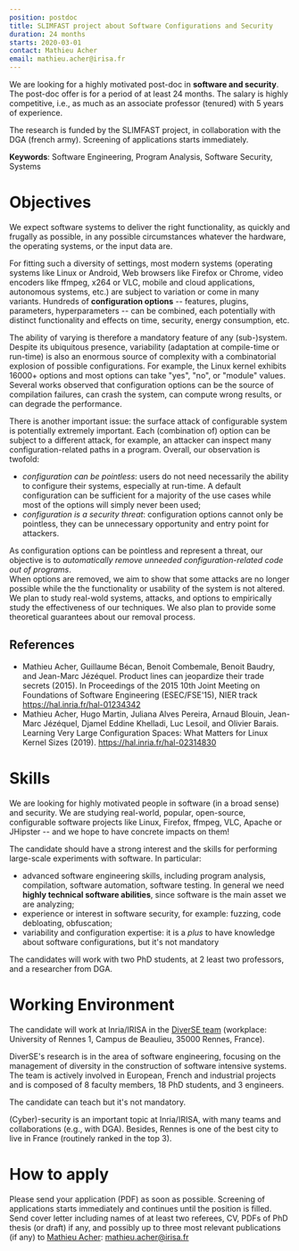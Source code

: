 ```yaml
---
position: postdoc
title: SLIMFAST project about Software Configurations and Security
duration: 24 months
starts: 2020-03-01
contact: Mathieu Acher
email: mathieu.acher@irisa.fr
---
```


We are looking for a highly motivated post-doc in **software and security**.
The post-doc offer is for a period of at least 24 months. 
The salary is highly competitive, i.e., as much as an associate professor (tenured) with 5 years of experience. 

The research is funded by the SLIMFAST project, in collaboration with the DGA (french army). Screening of applications starts immediately. 

**Keywords**: Software Engineering, Program Analysis, Software Security, Systems 

# Objectives

We expect software systems to deliver the right functionality, as quickly and frugally as possible, in any possible circumstances whatever the hardware, the operating systems, or the input data are. 

For fitting such a diversity of settings, most modern systems (operating systems like Linux or Android, Web browsers like Firefox or Chrome, video encoders like ffmpeg, x264 or VLC, mobile and cloud applications, autonomous systems, etc.) are subject to variation or come in many variants. Hundreds of **configuration options** -- features, plugins, parameters, hyperparameters -- can be combined, each potentially with distinct functionality and effects on time, security, energy consumption, etc.

The ability of varying is therefore a mandatory feature of any (sub-)system. 
Despite its ubiquitous presence, variability (adaptation at compile-time or run-time) is also an enormous source of complexity with a combinatorial explosion of possible configurations. For example, the Linux kernel exhibits 16000+ options and most options can take "yes", "no", or "module" values. Several works observed that configuration options can be the source of compilation failures, can crash the system, can compute wrong results, or can degrade the performance. 

There is another important issue: the surface attack of configurable system is potentially extremely important. Each (combination of) option can be subject to a different attack, for example, an attacker can inspect many configuration-related paths in a program. 
Overall, our observation is twofold:

 - *configuration can be pointless*: users do not need necessarily the ability to configure their systems, especially at run-time. A default configuration can be sufficient for a majority of the use cases while most of the options will simply never been used; 
 - *configuration is a security threat*: configuration options cannot only be pointless, they can be unnecessary opportunity and entry point for attackers.

As configuration options can be pointless and represent a threat, our objective is to *automatically remove unneeded configuration-related code out of programs*.   
When options are removed, we aim to show that some attacks are no longer possible while the the functionality or usability of the system is not altered. We plan to study real-wold systems, attacks, and options to empirically study the effectiveness of our techniques. 
We also plan to provide some theoretical guarantees about our removal process.  

## References

 - Mathieu Acher, Guillaume Bécan, Benoit Combemale, Benoit Baudry, and Jean-Marc Jézéquel. Product lines can jeopardize their trade secrets (2015). In Proceedings of the 2015 10th Joint Meeting on Foundations of Software Engineering (ESEC/FSE'15), NIER track https://hal.inria.fr/hal-01234342 
 - Mathieu Acher, Hugo Martin, Juliana Alves Pereira, Arnaud Blouin, Jean-Marc Jézéquel, Djamel Eddine Khelladi, Luc Lesoil, and Olivier Barais. Learning Very Large Configuration Spaces: What Matters for Linux Kernel Sizes (2019). https://hal.inria.fr/hal-02314830  


# Skills

We are looking for highly motivated people in software (in a broad sense) and security.
We are studying real-world, popular, open-source, configurable software projects like Linux, Firefox, ffmpeg, VLC, Apache or JHipster -- and we hope to have concrete impacts on them!

The candidate should have a strong interest and the skills for performing large-scale experiments with software. In particular:
 
 - advanced software engineering skills, including program analysis, compilation, software automation, software testing. In general we need **highly technical software abilities**, since software is the main asset we are analyzing;  
 - experience or interest in software security, for example: fuzzing, code debloating, obfuscation; 
 - variability and configuration expertise: it is a *plus* to have knowledge about software configurations, but it's not mandatory 
 
The candidates will work with two PhD students, at 2 least two professors, and a researcher from DGA.  

# Working Environment

The candidate will work at Inria/IRISA in the [DiverSE team](https://diverse.irisa.fr) (workplace: University of Rennes 1, Campus de Beaulieu, 35000 Rennes, France).

DiverSE's research is in the area of software engineering, focusing on the management of diversity in the construction of software intensive systems.
The team is actively involved in European, French and industrial projects and is composed of 8 faculty members, 18 PhD students, and 3 engineers. 

The candidate can teach but it's not mandatory.

(Cyber)-security is an important topic at Inria/IRISA, with many teams and collaborations (e.g., with DGA).
Besides, Rennes is one of the best city to live in France (routinely ranked in the top 3). 

# How to apply

Please send your application (PDF) as soon as possible. 
Screening of applications starts immediately and continues until the position is filled. 
Send cover letter including names of at least two referees, CV, PDFs of PhD thesis (or draft) if any, and possibly up to three most relevant publications (if any) to [Mathieu Acher](https://www.mathieuacher.com): mathieu.acher@irisa.fr 
